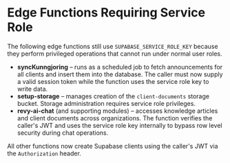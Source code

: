 # Edge Functions Requiring Service Role

The following edge functions still use `SUPABASE_SERVICE_ROLE_KEY` because they perform privileged operations that cannot run under normal user roles.

- **syncKunngjoring** – runs as a scheduled job to fetch announcements for all clients and insert them into the database. The caller must now supply a valid session token while the function uses the service role key to write data.
- **setup-storage** – manages creation of the `client-documents` storage bucket. Storage administration requires service role privileges.
- **revy-ai-chat** (and supporting modules) – accesses knowledge articles and client documents across organizations. The function verifies the caller's JWT and uses the service role key internally to bypass row level security during chat operations.

All other functions now create Supabase clients using the caller's JWT via the `Authorization` header.
